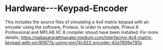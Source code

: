 # Hardware---Keypad-Encoder
This includes the source files of simulating a 4x4 matrix keypad with an encoder using the software, Proteus. In order to simulate, Prteus 8 Professional and MPLAB XC 8 compiler shoud have been installed.
For more details, https://pabasararathnayake.medium.com/interfacing-4x4-matrix-keypad-with-pic16f877a-using-mm74c922-encoder-42e7809e797a

